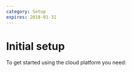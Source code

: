 ```yaml
---
category: Setup
expires: 2018-01-31
---
```

# Initial setup

To get started using the cloud platform you need:

